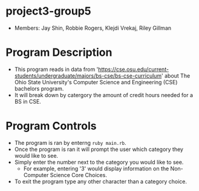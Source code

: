 # project3-group5
- Members: Jay Shin, Robbie Rogers, Klejdi Vrekaj, Riley Gillman

# Program Description
- This program reads in data from 'https://cse.osu.edu/current-students/undergraduate/majors/bs-cse/bs-cse-curriculum' about The Ohio State University's Computer Science and Engineering (CSE) bachelors program.
- It will break down by catergory the amount of credit hours needed for a BS in CSE.

# Program Controls
- The program is ran by enterng ```ruby main.rb```.
- Once the program is ran it will prompt the user which category they would like to see.
- Simply enter the number next to the category you would like to see.
    - For example, entering '3' would display information on the Non-Computer Science Core Choices.
- To exit the program type any other character than a category choice.
